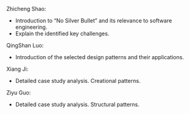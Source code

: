 Zhicheng Shao:
- Introduction to “No Silver Bullet” and its relevance to software engineering.
- Explain the identified key challenges.

QingShan Luo: 
- Introduction of the selected design patterns and their applications.

Xiang Ji: 
- Detailed case study analysis. Creational patterns.

Ziyu Guo: 
- Detailed case study analysis. Structural patterns.




